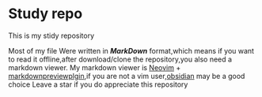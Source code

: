 # Study repo #
This is my stidy repository

Most of my file Were written in ___MarkDown___ format,which means if you want to read it offline,after download/clone the repository,you also need a markdown viewer. My markdown viewer is [Neovim](https://github.com/neovim/neovim) + [markdownpreviewplgin](https://github.com/iamcco/markdown-preview.nvim),if you are not a vim user,[obsidian](https://github.com/obsidianmd/obsidian-releases) may be a good choice
Leave a star if you do appreciate this repository
